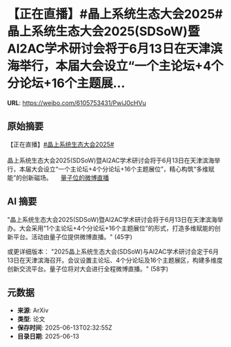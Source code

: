 # 【正在直播】#晶上系统生态大会2025#晶上系统生态大会2025(SDSoW)暨AI2AC学术研讨会将于6月13日在天津滨海举行，本届大会设立“一个主论坛+4个分论坛+16个主题展...

**URL**: https://weibo.com/6105753431/PwiJ0cHVu

## 原始摘要

【正在直播】<a href="https://m.weibo.cn/search?containerid=231522type%3D1%26t%3D10%26q%3D%23%E6%99%B6%E4%B8%8A%E7%B3%BB%E7%BB%9F%E7%94%9F%E6%80%81%E5%A4%A7%E4%BC%9A2025%23&amp;extparam=%23%E6%99%B6%E4%B8%8A%E7%B3%BB%E7%BB%9F%E7%94%9F%E6%80%81%E5%A4%A7%E4%BC%9A2025%23" data-hide=""><span class="surl-text">#晶上系统生态大会2025#</span></a><br><br>晶上系统生态大会2025(SDSoW)暨AI2AC学术研讨会将于6月13日在天津滨海举行，本届大会设立“一个主论坛+4个分论坛+16个主题展位”，精心构筑“多维赋能”的创新磁场。  <a href="https://weibo.com/l/wblive/p/show/1022:2321325176867283402864" data-hide=""><span class="url-icon"><img style="width: 1rem;height: 1rem" src="https://h5.sinaimg.cn/upload/2015/09/25/3/timeline_card_small_video_default.png" referrerpolicy="no-referrer"></span><span class="surl-text">量子位的微博直播</span></a> 

## AI 摘要

"晶上系统生态大会2025(SDSoW)暨AI2AC学术研讨会将于6月13日在天津滨海举办。大会采用"1个主论坛+4个分论坛+16个主题展位"的形式，打造多维赋能的创新平台。活动由量子位提供微博直播。" (45字) 

或更详细版本：
"2025晶上系统生态大会(SDSoW)与AI2AC学术研讨会定于6月13日在天津滨海召开。会议设置主论坛、4个分论坛及16个主题展区，构建多维度创新交流平台。量子位将对大会进行全程微博直播。" (58字)

## 元数据

- **来源**: ArXiv
- **类型**: 论文
- **保存时间**: 2025-06-13T02:32:55Z
- **目录日期**: 2025-06-13
